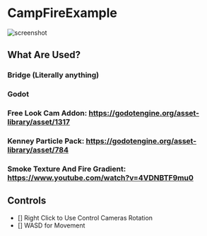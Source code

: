 # CampFireExample
![screenshot](https://i.imgur.com/lx2cMHu.png)

## What Are Used?
### Bridge (Literally anything)
### Godot
### Free Look Cam Addon: https://godotengine.org/asset-library/asset/1317
### Kenney Particle Pack: https://godotengine.org/asset-library/asset/784
### Smoke Texture And Fire Gradient: https://www.youtube.com/watch?v=4VDNBTF9mu0

## Controls
- [] Right Click to Use Control Cameras Rotation
- [] WASD for Movement
